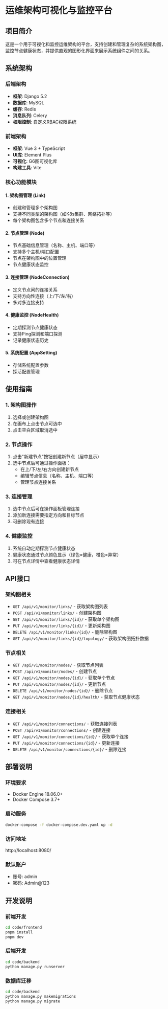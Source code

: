 # 运维架构可视化与监控平台

## 项目简介

这是一个用于可视化和监控运维架构的平台，支持创建和管理复杂的系统架构图，监控节点健康状态，并提供直观的图形化界面来展示系统组件之间的关系。

## 系统架构

### 后端架构
- **框架**: Django 5.2
- **数据库**: MySQL
- **缓存**: Redis
- **消息队列**: Celery
- **权限控制**: 自定义RBAC权限系统

### 前端架构
- **框架**: Vue 3 + TypeScript
- **UI库**: Element Plus
- **可视化**: G6图可视化库
- **构建工具**: Vite

### 核心功能模块

#### 1. 架构图管理 (Link)
- 创建和管理多个架构图
- 支持不同类型的架构图（如K8s集群、网络拓扑等）
- 每个架构图包含多个节点和连接关系

#### 2. 节点管理 (Node)
- 节点基础信息管理（名称、主机、端口等）
- 支持多个主机/端口配置
- 节点在架构图中的位置管理
- 节点健康状态监控

#### 3. 连接管理 (NodeConnection)
- 定义节点间的连接关系
- 支持方向性连接（上/下/左/右）
- 多对多连接支持

#### 4. 健康监控 (NodeHealth)
- 定期探测节点健康状态
- 支持Ping探测和端口探测
- 记录健康状态历史

#### 5. 系统配置 (AppSetting)
- 存储系统配置参数
- 探活配置管理

## 使用指南

### 1. 架构图操作
1. 选择或创建架构图
2. 在画布上点击节点可选中
3. 点击空白区域取消选中

### 2. 节点操作
1. 点击"新建节点"按钮创建新节点（居中显示）
2. 选中节点后可通过操作面板：
   - 在上/下/左/右方向创建新节点
   - 编辑节点信息（名称、主机、端口等）
   - 管理节点连接关系

### 3. 连接管理
1. 选中节点后可在操作面板管理连接
2. 添加新连接需要指定方向和目标节点
3. 可删除现有连接

### 4. 健康监控
1. 系统自动定期探测节点健康状态
2. 健康状态通过节点颜色显示（绿色=健康，橙色=异常）
3. 可在节点详情中查看健康状态详情

## API接口

### 架构图相关
- `GET /api/v1/monitor/links/` - 获取架构图列表
- `POST /api/v1/monitor/links/` - 创建架构图
- `GET /api/v1/monitor/links/{id}/` - 获取单个架构图
- `PUT /api/v1/monitor/links/{id}/` - 更新架构图
- `DELETE /api/v1/monitor/links/{id}/` - 删除架构图
- `GET /api/v1/monitor/links/{id}/topology/` - 获取架构图拓扑数据

### 节点相关
- `GET /api/v1/monitor/nodes/` - 获取节点列表
- `POST /api/v1/monitor/nodes/` - 创建节点
- `GET /api/v1/monitor/nodes/{id}/` - 获取单个节点
- `PUT /api/v1/monitor/nodes/{id}/` - 更新节点
- `DELETE /api/v1/monitor/nodes/{id}/` - 删除节点
- `GET /api/v1/monitor/nodes/{id}/health/` - 获取节点健康状态

### 连接相关
- `GET /api/v1/monitor/connections/` - 获取连接列表
- `POST /api/v1/monitor/connections/` - 创建连接
- `GET /api/v1/monitor/connections/{id}/` - 获取单个连接
- `PUT /api/v1/monitor/connections/{id}/` - 更新连接
- `DELETE /api/v1/monitor/connections/{id}/` - 删除连接

## 部署说明

### 环境要求
- Docker Engine 18.06.0+
- Docker Compose 3.7+

### 启动服务
```bash
docker-compose -f docker-compose.dev.yaml up -d
```

### 访问地址
http://localhost:8080/

### 默认账户
- 账号: admin
- 密码: Admin@123

## 开发说明

### 前端开发
```bash
cd code/frontend
pnpm install
pnpm dev
```

### 后端开发
```bash
cd code/backend
python manage.py runserver
```

### 数据库迁移
```bash
cd code/backend
python manage.py makemigrations
python manage.py migrate
```